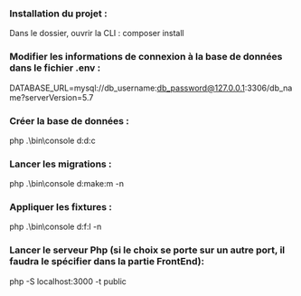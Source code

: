 ### Installation du projet :

Dans le dossier, ouvrir la CLI : composer install

### Modifier les informations de connexion à la base de données dans le fichier .env :

DATABASE_URL=mysql://db_username:db_password@127.0.0.1:3306/db_name?serverVersion=5.7

### Créer la base de données :

php .\bin\console d:d:c

### Lancer les migrations :

php .\bin\console d:make:m -n

### Appliquer les fixtures :

php .\bin\console d:f:l -n

### Lancer le serveur Php (si le choix se porte sur un autre port, il faudra le spécifier dans la partie FrontEnd):

php -S localhost:3000 -t public
